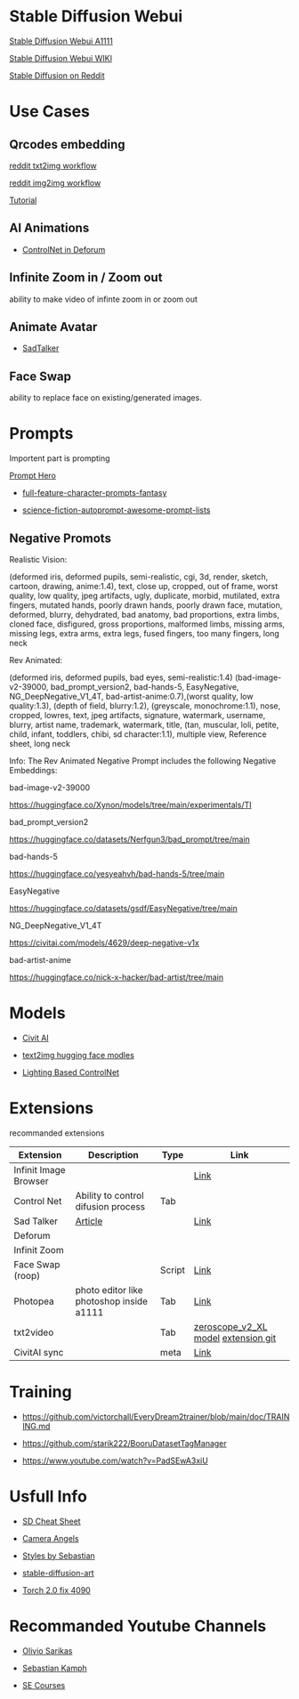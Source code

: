 # Stable Diffusion Webui

[Stable Diffusion Webui A1111](https://github.com/AUTOMATIC1111/stable-diffusion-webui)

[Stable Diffusion Webui WIKI](https://github.com/AUTOMATIC1111/stable-diffusion-webui/wiki)

[Stable Diffusion on Reddit](https://www.reddit.com/r/StableDiffusion/)

# Use Cases

## Qrcodes embedding

[reddit txt2img workflow](https://www.reddit.com/r/StableDiffusion/comments/1437qvl/a_qr_code_controlnet_txt2image_workflow/)

[reddit img2img workflow](https://www.reddit.com/r/StableDiffusion/comments/1445ncd/my_try_on_qr_codes_controlnet_img2img_stable/)

[Tutorial](https://stable-diffusion-art.com/qr-code/)

## AI Animations

- [ControlNet in Deforum](https://www.youtube.com/watch?v=dJkpGdgNaE8&t=3822s)

## Infinite Zoom in / Zoom out

ability to make video of infinte zoom in or zoom out

## Animate Avatar

- [SadTalker](https://github.com/OpenTalker/SadTalker/blob/main/docs/webui_extension.md)

## Face Swap

ability to replace face on existing/generated images.

# Prompts

Importent part is prompting

[Prompt Hero](https://prompthero.com/stable-diffusion-prompts)

- [full-feature-character-prompts-fantasy](https://civitai.com/models/45448/full-feature-character-prompts-fantasy)

- [science-fiction-autoprompt-awesome-prompt-lists](https://civitai.com/models/53343/science-fiction-autoprompt-awesome-prompt-lists)

## Negative Promots

Realistic Vision:

(deformed iris, deformed pupils, semi-realistic, cgi, 3d, render, sketch, cartoon, drawing, anime:1.4), text, close up, cropped, out of frame, worst quality, low quality, jpeg artifacts, ugly, duplicate, morbid, mutilated, extra fingers, mutated hands, poorly drawn hands, poorly drawn face, mutation, deformed, blurry, dehydrated, bad anatomy, bad proportions, extra limbs, cloned face, disfigured, gross proportions, malformed limbs, missing arms, missing legs, extra arms, extra legs, fused fingers, too many fingers, long neck

Rev Animated:

(deformed iris, deformed pupils, bad eyes, semi-realistic:1.4) (bad-image-v2-39000, bad_prompt_version2, bad-hands-5, EasyNegative, NG_DeepNegative_V1_4T, bad-artist-anime:0.7),(worst quality, low quality:1.3), (depth of field, blurry:1.2), (greyscale, monochrome:1.1), nose, cropped, lowres, text, jpeg artifacts, signature, watermark, username, blurry, artist name, trademark, watermark, title, (tan, muscular, loli, petite, child, infant, toddlers, chibi, sd character:1.1), multiple view, Reference sheet, long neck

Info: The Rev Animated Negative Prompt includes the following Negative Embeddings:

bad-image-v2-39000

https://huggingface.co/Xynon/models/tree/main/experimentals/TI

bad_prompt_version2

https://huggingface.co/datasets/Nerfgun3/bad_prompt/tree/main

bad-hands-5

https://huggingface.co/yesyeahvh/bad-hands-5/tree/main

EasyNegative

https://huggingface.co/datasets/gsdf/EasyNegative/tree/main

NG_DeepNegative_V1_4T

https://civitai.com/models/4629/deep-negative-v1x

bad-artist-anime

https://huggingface.co/nick-x-hacker/bad-artist/tree/main


# Models

- [Civit AI](https://civitai.com/)

- [text2img hugging face modles](https://huggingface.co/models?pipeline_tag=text-to-image&sort=downloads)

- [Lighting Based ControlNet](https://civitai.com/models/80536?modelVersionId=85428)

# Extensions

recommanded extensions

| Extension             | Description            | Type | Link |
|-----------------------|------------------------|-------|------|
| Infinit Image Browser |                        | | [Link](https://github.com/zanllp/sd-webui-infinite-image-browsing)|
| Control Net           | Ability to control difusion process | Tab | |
| Sad Talker            | [Article](https://sadtalker.github.io/) | | [Link](https://github.com/OpenTalker/SadTalker/blob/main/docs/webui_extension.md) |
| Deforum               |                        | | |
| Infinit Zoom          |                        | | |
| Face Swap (roop)    |  | Script | [Link](https://github.com/s0md3v/sd-webui-roop)|
| Photopea | photo editor like photoshop inside a1111| Tab | [Link](https://github.com/yankooliveira/sd-webui-photopea-embed)|
| txt2video         | | Tab | [zeroscope_v2_XL model](https://huggingface.co/cerspense/zeroscope_v2_XL?fbclid=IwAR1eCTx01FXK4DESF__KS2EYGPnHxH3bwzY-xdIjvjAQ1R212IZAMxsrsmw) [extension git](https://github.com/kabachuha/sd-webui-text2video)|
| CivitAI sync | | meta | [Link](https://github.com/civitai/sd_civitai_extension) |


# Training

- https://github.com/victorchall/EveryDream2trainer/blob/main/doc/TRAINING.md

- https://github.com/starik222/BooruDatasetTagManager

- https://www.youtube.com/watch?v=PadSEwA3xiU

# Usfull Info

- [SD Cheat Sheet](https://github.com/SupaGruen/StableDiffusion-CheatSheet)

- [Camera Angels](https://bootcamp.uxdesign.cc/stable-diffusion-enables-the-control-of-camera-distance-and-angles-using-prompts-53ca4d1c9981)

- [Styles by Sebastian](https://www.patreon.com/posts/sebs-hilis-79649068)

- [stable-diffusion-art](https://stable-diffusion-art.com/)

- [Torch 2.0 fix 4090](https://medium.com/@j.night/fix-your-rtx-4090s-poor-performance-in-stable-diffusion-with-new-pytorch-2-0-and-cuda-11-8-d5cb689be841)

# Recommanded Youtube Channels

- [Olivio Sarikas](https://www.youtube.com/@OlivioSarikas)

- [Sebastian Kamph](https://www.youtube.com/@sebastiankamph)

- [SE Courses](https://www.youtube.com/@SECourses)
